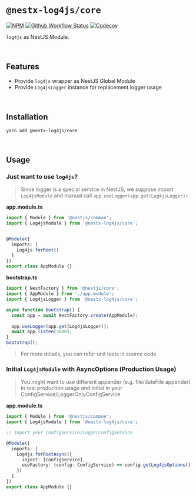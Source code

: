 # `@nestx-log4js/core`

[![NPM](https://img.shields.io/npm/v/@nestx-log4js/core.svg)](https://www.npmjs.com/package/@nestx-log4js/core)
[![Github Workflow Status](https://github.com/nest-x/nestx-log4js/workflows/ci/badge.svg)](https://github.com/nest-x/nestx-log4js)
[![Codecov](https://codecov.io/gh/nest-x/nestx-log4js/branch/master/graph/badge.svg)](https://codecov.io/gh/nest-x/nestx-log4js)

`log4js` as NestJS Module.

<br/>

## Features

- Provide `log4js` wrapper as NestJS Global Module
- Provide `Log4jsLogger` instance for replacement logger usage

<br/>


## Installation

```shell
yarn add @nestx-log4js/core
```

<br/>


## Usage


### Just want to use `log4js`?

> Since logger is a special service in NestJS, we suppose
> import `Log4jsModule` and manual call `app.useLogger(app.get(Log4jsLogger))`


**app.module.ts**

```typescript
import { Module } from '@nestjs/common';
import { Log4jsModule } from '@nestx-log4js/core';


@Module({
  imports: [
    Log4js.forRoot()
  ]
})
export class AppModule {}
```

**bootstrap.ts**

```typescript
import { NestFactory } from '@nestjs/core';
import { AppModule } from './app.module'; 
import { Log4jsLogger } from '@nestx-log4js/core';

async function bootstrap() {
  const app = await NestFactory.create(AppModule);
  
  app.useLogger(app.get(Log4jsLogger));
  await app.listen(3000);
}
bootstrap();
```

> For more details, you can refer unit tests in source code


### Initial `Log4jsModule` with AsyncOptions (Production Usage)

> You might want to use different appender (e.g. file/dateFile appender)
> in real production usage and initial in your ConfigService/LoggerOnlyConfigService


**app.module.ts**

```typescript
import { Module } from '@nestjs/common';
import { Log4jsModule } from '@nestx-log4js/core';

// import your ConfigService/LoggerConfigService

@Module({
  imports: [
    Log4js.forRootAsync({
      inject: [ConfigService],
      useFactory: (config: ConfigService) => config.getLog4jsOptions() // config.getLog4jsOptions should return valid Log4jsOptions
    })
  ]
})
export class AppModule {}
```
